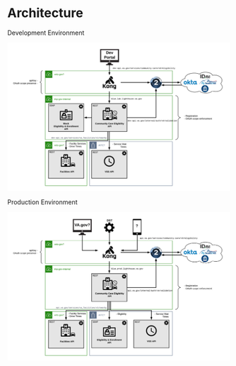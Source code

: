 # Architecture

Development Environment

![development](development.png)

Production Environment

![production](production.png)